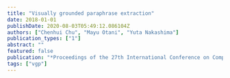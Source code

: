 ```yaml
---
title: "Visually grounded paraphrase extraction"
date: 2018-01-01
publishDate: 2020-08-03T05:49:12.086104Z
authors: ["Chenhui Chu", "Mayu Otani", "Yuta Nakashima"]
publication_types: ["1"]
abstract: ""
featured: false
publication: "*Proceedings of the 27th International Conference on Computational Linguistics*"
tags: ["vgp"]
---
```


